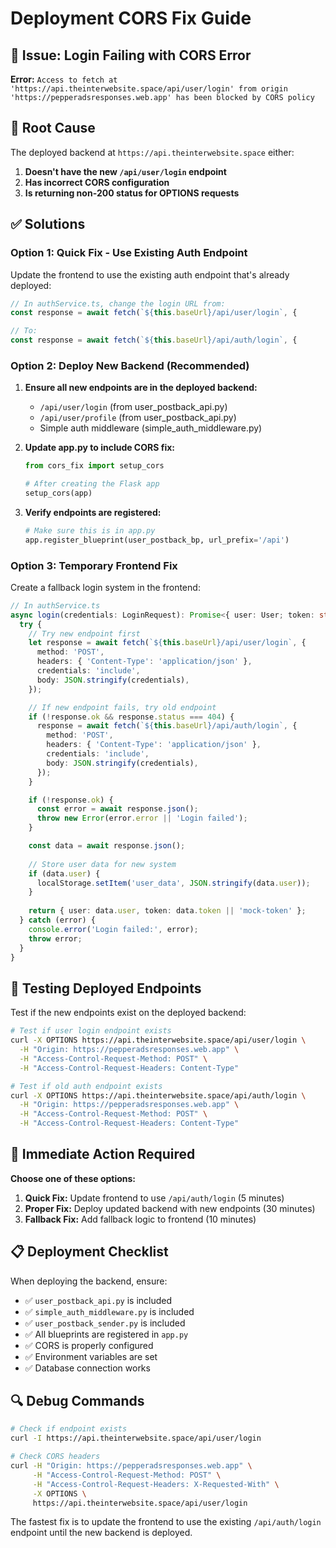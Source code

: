 # Deployment CORS Fix Guide

## 🚨 Issue: Login Failing with CORS Error

**Error:** `Access to fetch at 'https://api.theinterwebsite.space/api/user/login' from origin 'https://pepperadsresponses.web.app' has been blocked by CORS policy`

## 🔧 Root Cause

The deployed backend at `https://api.theinterwebsite.space` either:
1. **Doesn't have the new `/api/user/login` endpoint**
2. **Has incorrect CORS configuration**
3. **Is returning non-200 status for OPTIONS requests**

## ✅ Solutions

### Option 1: Quick Fix - Use Existing Auth Endpoint

Update the frontend to use the existing auth endpoint that's already deployed:

```typescript
// In authService.ts, change the login URL from:
const response = await fetch(`${this.baseUrl}/api/user/login`, {

// To:
const response = await fetch(`${this.baseUrl}/api/auth/login`, {
```

### Option 2: Deploy New Backend (Recommended)

1. **Ensure all new endpoints are in the deployed backend:**
   - `/api/user/login` (from user_postback_api.py)
   - `/api/user/profile` (from user_postback_api.py)
   - Simple auth middleware (simple_auth_middleware.py)

2. **Update app.py to include CORS fix:**
   ```python
   from cors_fix import setup_cors
   
   # After creating the Flask app
   setup_cors(app)
   ```

3. **Verify endpoints are registered:**
   ```python
   # Make sure this is in app.py
   app.register_blueprint(user_postback_bp, url_prefix='/api')
   ```

### Option 3: Temporary Frontend Fix

Create a fallback login system in the frontend:

```typescript
// In authService.ts
async login(credentials: LoginRequest): Promise<{ user: User; token: string }> {
  try {
    // Try new endpoint first
    let response = await fetch(`${this.baseUrl}/api/user/login`, {
      method: 'POST',
      headers: { 'Content-Type': 'application/json' },
      credentials: 'include',
      body: JSON.stringify(credentials),
    });

    // If new endpoint fails, try old endpoint
    if (!response.ok && response.status === 404) {
      response = await fetch(`${this.baseUrl}/api/auth/login`, {
        method: 'POST',
        headers: { 'Content-Type': 'application/json' },
        credentials: 'include',
        body: JSON.stringify(credentials),
      });
    }

    if (!response.ok) {
      const error = await response.json();
      throw new Error(error.error || 'Login failed');
    }

    const data = await response.json();
    
    // Store user data for new system
    if (data.user) {
      localStorage.setItem('user_data', JSON.stringify(data.user));
    }
    
    return { user: data.user, token: data.token || 'mock-token' };
  } catch (error) {
    console.error('Login failed:', error);
    throw error;
  }
}
```

## 🧪 Testing Deployed Endpoints

Test if the new endpoints exist on the deployed backend:

```bash
# Test if user login endpoint exists
curl -X OPTIONS https://api.theinterwebsite.space/api/user/login \
  -H "Origin: https://pepperadsresponses.web.app" \
  -H "Access-Control-Request-Method: POST" \
  -H "Access-Control-Request-Headers: Content-Type"

# Test if old auth endpoint exists
curl -X OPTIONS https://api.theinterwebsite.space/api/auth/login \
  -H "Origin: https://pepperadsresponses.web.app" \
  -H "Access-Control-Request-Method: POST" \
  -H "Access-Control-Request-Headers: Content-Type"
```

## 🚀 Immediate Action Required

**Choose one of these options:**

1. **Quick Fix:** Update frontend to use `/api/auth/login` (5 minutes)
2. **Proper Fix:** Deploy updated backend with new endpoints (30 minutes)
3. **Fallback Fix:** Add fallback logic to frontend (10 minutes)

## 📋 Deployment Checklist

When deploying the backend, ensure:

- ✅ `user_postback_api.py` is included
- ✅ `simple_auth_middleware.py` is included  
- ✅ `user_postback_sender.py` is included
- ✅ All blueprints are registered in `app.py`
- ✅ CORS is properly configured
- ✅ Environment variables are set
- ✅ Database connection works

## 🔍 Debug Commands

```bash
# Check if endpoint exists
curl -I https://api.theinterwebsite.space/api/user/login

# Check CORS headers
curl -H "Origin: https://pepperadsresponses.web.app" \
     -H "Access-Control-Request-Method: POST" \
     -H "Access-Control-Request-Headers: X-Requested-With" \
     -X OPTIONS \
     https://api.theinterwebsite.space/api/user/login
```

The fastest fix is to update the frontend to use the existing `/api/auth/login` endpoint until the new backend is deployed.
